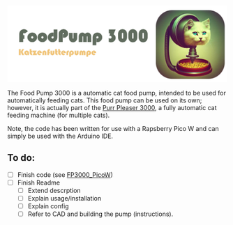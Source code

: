 ![Foodpump3000](img/FP3000_logo.jpg)

The Food Pump 3000 is a automatic cat food pump, intended to be used for automatically feeding cats.
This food pump can be used on its own; however, it is actually part of the [Purr Pleaser 3000](https://github.com/Poing3000/PurrPleaser3000), a fully automatic cat feeding machine (for multiple cats).

Note, the code has been written for use with a Rapsberry Pico W and can simply be used with the Arduino IDE.

## To do:
- [ ] Finish code (see [FP3000_PicoW](https://github.com/Poing3000/FoodPump3000/tree/main/FP3000_PicoW))
- [ ] Finish Readme
  - [ ]  Extend descrption
  - [ ]  Explain usage/installation
  - [ ]  Explain config
  - [ ]  Refer to CAD and building the pump (instructions).
